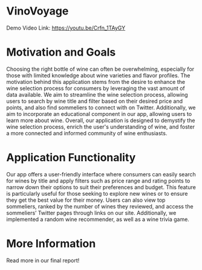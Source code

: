 # VinoVoyage
Demo Video Link: https://youtu.be/Crfn_1TAyGY 

# Motivation and Goals
Choosing the right bottle of wine can often be overwhelming, especially for those with limited knowledge about wine varieties and flavor profiles. The motivation behind this application stems from the desire to enhance the wine selection process for consumers by leveraging the vast amount of data available. We aim to streamline the wine selection process, allowing users to search by wine title and filter based on their desired price and points, and also find sommeliers to connect with on Twitter. Additionally, we aim to incorporate an educational component in our app, allowing users to learn more about wine. Overall, our application is designed to demystify the wine selection process, enrich the user's understanding of wine, and foster a more connected and informed community of wine enthusiasts.

# Application Functionality
Our app offers a user-friendly interface where consumers can easily search for wines by title and apply filters such as price range and rating points to narrow down their options to suit their preferences and budget. This feature is particularly useful for those seeking to explore new wines or to ensure they get the best value for their money. Users can also view top sommeliers, ranked by the number of wines they reviewed, and access the sommeliers’ Twitter pages through links on our site. Additionally, we implemented a random wine recommender, as well as a wine trivia game.

# More Information
Read more in our final report!

